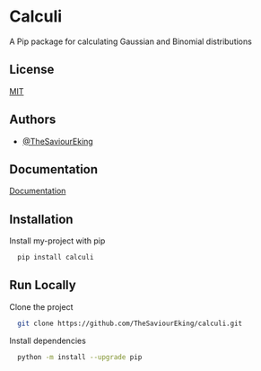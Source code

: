 # Calculi

A Pip package for calculating Gaussian and Binomial distributions 

## License

[MIT](https://choosealicense.com/licenses/mit/)


## Authors

- [@TheSaviourEking](https://www.github.com/TheSaviourEking)


## Documentation

[Documentation](#TODO)


## Installation

Install my-project with pip

```bash
  pip install calculi
```
    
## Run Locally

Clone the project

```bash
  git clone https://github.com/TheSaviourEking/calculi.git
```

Install dependencies

```bash
  python -m install --upgrade pip
```
